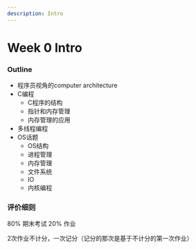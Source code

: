 ```yaml
---
description: Intro
---
```


# Week 0 Intro

### Outline

* 程序员视角的computer architecture
* C编程
  * C程序的结构
  * 指针和内存管理
  * 内存管理的应用
* 多线程编程
* OS话题
  * OS结构
  * 进程管理
  * 内存管理
  * 文件系统
  * IO
  * 内核编程

### 评价细则

80% 期末考试 20% 作业

2次作业不计分，一次记分（记分的那次是基于不计分的第一次作业）
